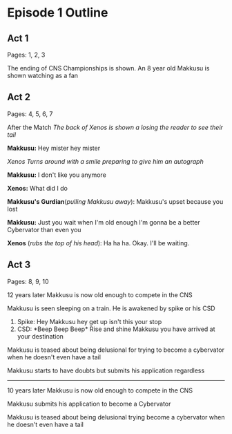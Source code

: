 # Episode 1 Outline
## Act 1
Pages: 1, 2, 3

The ending of CNS Championships is shown. An 8 year old Makkusu is shown watching as a fan

## Act 2
Pages: 4, 5, 6, 7

After the Match
*The back of Xenos is shown a losing the reader to see their tail*

**Makkusu:** Hey mister hey mister 

*Xenos Turns around with a smile preparing to give him an autograph*

**Makkusu:** I don't like you anymore

**Xenos:** What did I do

**Makkusu's Gurdian**(*pulling Makkusu away*): Makkusu's upset because you lost

**Makkusu:** Just you wait when I'm old enough I'm gonna be a better Cybervator than even you

**Xenos** (*rubs the top of his head*): Ha ha ha. Okay. I'll be waiting.



## Act 3
Pages: 8, 9, 10

12 years later Makkusu is now old enough to compete in the CNS

Makkusu is seen sleeping on a train. He is awakened by spike or his CSD
  1. Spike: Hey Makkusu hey get up isn't this your stop
  1. CSD: \*Beep Beep Beep\* Rise and shine Makkusu you have arrived at your destination

Makkusu is teased about being delusional for trying to become a cybervator when he doesn't even have a tail

Makkusu starts to have doubts but submits his application regardless
<hr>

10 years later Makkusu is now old enough to compete in the CNS

Makkusu submits his application to become a Cybervator

Makkusu is teased about being delusional trying become a cybervator when he doesn't even have a tail


